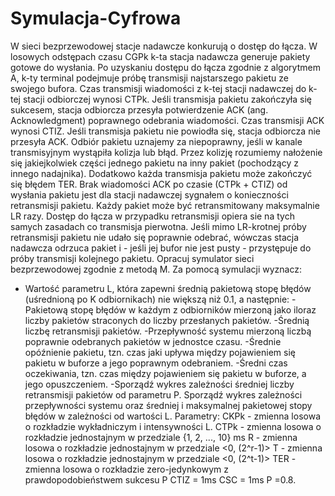 # Symulacja-Cyfrowa
W sieci bezprzewodowej stacje nadawcze konkurują o dostęp do łącza. W losowych odstępach czasu CGPk k-ta stacja nadawcza generuje pakiety gotowe do wysłania. Po uzyskaniu dostępu do łącza zgodnie z algorytmem A, k-ty terminal podejmuje próbę transmisji najstarszego pakietu ze swojego bufora. Czas transmisji wiadomości z k-tej stacji nadawczej do k-tej stacji odbiorczej wynosi CTPk. Jeśli transmisja pakietu zakończyła się sukcesem, stacja odbiorcza przesyła potwierdzenie ACK (ang. Acknowledgment) poprawnego odebrania wiadomości. Czas transmisji ACK wynosi CTIZ. Jeśli transmisja pakietu nie powiodła się, stacja odbiorcza nie przesyła ACK. Odbiór pakietu uznajemy za niepoprawny, jeśli w kanale transmisyjnym wystąpiła kolizja lub błąd. Przez kolizję rozumiemy nałożenie się jakiejkolwiek części jednego pakietu na inny pakiet (pochodzący z innego nadajnika). Dodatkowo każda transmisja pakietu może zakończyć się błędem TER. Brak wiadomości ACK po czasie (CTPk + CTIZ) od wysłania pakietu jest dla stacji nadawczej sygnałem o konieczności retransmisji pakietu. Każdy pakiet może być retransmitowany maksymalnie LR razy. Dostęp do łącza w przypadku retransmisji opiera sie na tych samych zasadach co transmisja pierwotna. Jeśli mimo LR-krotnej próby retransmisji pakietu nie udało się poprawnie odebrać, wówczas stacja nadawcza odrzuca pakiet i - jeśli jej bufor nie jest pusty - przystępuje do próby transmisji kolejnego pakietu.
Opracuj symulator sieci bezprzewodowej zgodnie z metodą M.
Za pomocą symulacji wyznacz:
- Wartość parametru L, która zapewni średnią pakietową stopę błędów (uśrednioną po K odbiornikach) nie większą niż 0.1, a następnie:
-Pakietową stopę błędów w każdym z odbiorników mierzoną jako iloraz liczby pakietów straconych do liczby przesłanych pakietów.
-Średnią liczbę retransmisji pakietów. 
-Przepływność systemu mierzoną liczbą poprawnie odebranych pakietów w jednostce czasu. 
-Średnie opóźnienie pakietu, tzn. czas jaki upływa między pojawieniem się pakietu w buforze a jego poprawnym odebraniem.
-Średni czas oczekiwania, tzn. czas między pojawieniem się pakietu w buforze, a jego opuszczeniem.
-Sporządź wykres zależności średniej liczby retransmisji pakietów od parametru P.
Sporządź wykres zależności przepływności systemu oraz średniej i maksymalnej pakietowej stopy błędów w zależności od wartości L.
Parametry:
CKPk - zmienna losowa o rozkładzie wykładniczym i intensywności L.
CTPk - zmienna losowa o rozkładzie jednostajnym w przedziale {1, 2, ..., 10} ms
R - zmienna losowa o rozkładzie jednostajnym w przedziale <0, (2^r-1)>
T  - zmienna losowa o rozkładzie jednostajnym w przedziale <0, (2^t-1)>
TER - zmienna losowa o rozkładzie zero-jedynkowym z prawdopodobieństwem sukcesu P
CTIZ = 1ms
CSC = 1ms
P =0.8.
